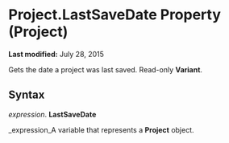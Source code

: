 
# Project.LastSaveDate Property (Project)

 **Last modified:** July 28, 2015

Gets the date a project was last saved. Read-only  **Variant**.

## Syntax

 _expression_. **LastSaveDate**

 _expression_A variable that represents a  **Project** object.

